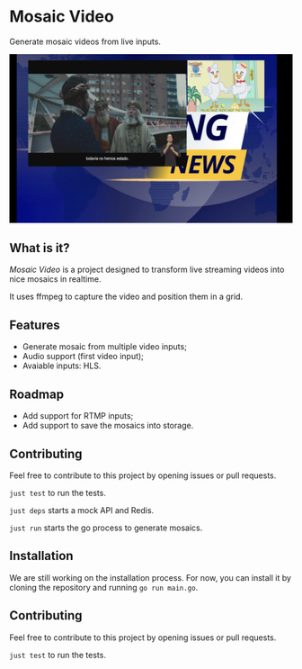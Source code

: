# Mosaic Video

Generate mosaic videos from live inputs.

![Mosaic with two input videos and a background image](docs/static/sample.png)

## What is it?

*Mosaic Video* is a project designed to transform live streaming videos into nice mosaics in realtime.

It uses ffmpeg to capture the video and position them in a grid.

## Features

* Generate mosaic from multiple video inputs;
* Audio support (first video input);
* Avaiable inputs: HLS.

## Roadmap

* Add support for RTMP inputs;
* Add support to save the mosaics into storage.

## Contributing

Feel free to contribute to this project by opening issues or pull requests.

`just test` to run the tests.

`just deps` starts a mock API and Redis.

`just run` starts the go process to generate mosaics.

## Installation

We are still working on the installation process. For now, you can install it by cloning the repository and running `go run main.go`.

## Contributing

Feel free to contribute to this project by opening issues or pull requests.

`just test` to run the tests.
